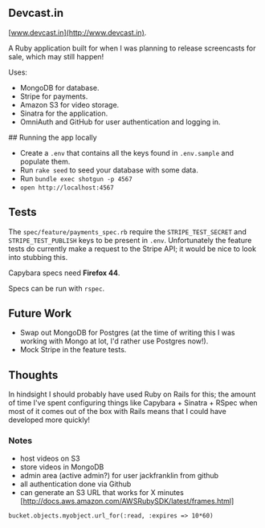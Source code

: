## Devcast.in

[www.devcast.in](http://www.devcast.in).

A Ruby application built for when I was planning to release screencasts for sale, which may still happen!

Uses:

- MongoDB for database.
- Stripe for payments.
- Amazon S3 for video storage.
- Sinatra for the application.
- OmniAuth and GitHub for user authentication and logging in.

## Running the app locally

- Create a `.env` that contains all the keys found in `.env.sample` and populate them.
- Run `rake seed` to seed your database with some data.
- Run `bundle exec shotgun -p 4567`
- `open http://localhost:4567`

## Tests

The `spec/feature/payments_spec.rb` require the `STRIPE_TEST_SECRET` and `STRIPE_TEST_PUBLISH` keys to be present in `.env`. Unfortunately the feature tests do currently make a request to the Stripe API; it would be nice to look into stubbing this.

Capybara specs need __Firefox 44__.

Specs can be run with `rspec`.

## Future Work

- Swap out MongoDB for Postgres (at the time of writing this I was working with Mongo at lot, I'd rather use Postgres now!).
- Mock Stripe in the feature tests.

## Thoughts

In hindsight I should probably have used Ruby on Rails for this; the amount of time I've spent configuring things like Capybara + Sinatra + RSpec when most of it comes out of the box with Rails means that I could have developed more quickly!



### Notes
- host videos on S3
- store videos in MongoDB
- admin area (active admin?) for user jackfranklin from github
- all authentication done via Github
- can generate an S3 URL that works for X minutes [http://docs.aws.amazon.com/AWSRubySDK/latest/frames.html]

```
bucket.objects.myobject.url_for(:read, :expires => 10*60)
```

